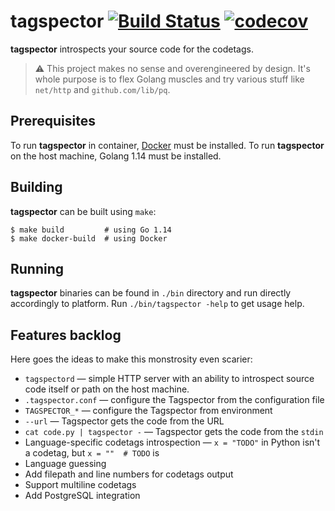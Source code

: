 # tagspector [![Build Status](https://github.com/nickgashkov/tagspector/workflows/build/badge.svg)](https://github.com/nickgashkov/tagspector/workflows/build) [![codecov](https://codecov.io/gh/nickgashkov/tagspector/branch/master/graph/badge.svg)](https://codecov.io/gh/nickgashkov/tagspector)

**tagspector** introspects your source code for the codetags.

> :warning: This project makes no sense and overengineered by design. It's whole
> purpose is to flex Golang muscles and try various stuff like `net/http` and
> `github.com/lib/pq`.

## Prerequisites

To run **tagspector** in container, [Docker](https://docs.docker.com/install/)
must be installed. To run **tagspector** on the host machine, Golang 1.14 must
be installed.

## Building

**tagspector** can be built using `make`:

```
$ make build         # using Go 1.14
$ make docker-build  # using Docker
```

## Running

**tagspector** binaries can be found in `./bin` directory and run directly
accordingly to platform. Run `./bin/tagspector -help` to get usage help.

## Features backlog

Here goes the ideas to make this monstrosity even scarier:

- `tagspectord` — simple HTTP server with an ability to introspect source code
itself or path on the host machine.
- `.tagspector.conf` — configure the Tagspector from the configuration file
- `TAGSPECTOR_*` — configure the Tagspector from environment
- `--url` — Tagspector gets the code from the URL
- `cat code.py | tagspector -` — Tagspector gets the code from the `stdin`
- Language-specific codetags introspection — `x = "TODO"` in Python isn't a
codetag, but `x = ""  # TODO` is
- Language guessing
- Add filepath and line numbers for codetags output
- Support multiline codetags
- Add PostgreSQL integration

